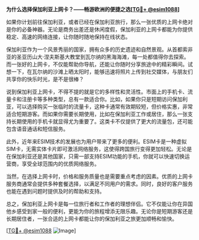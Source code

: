**为什么选择保加利亚上网卡？——畅游欧洲的便捷之选[[TG💪+ @esim1088](https://t.me/s/esim1088)]**

如果你计划前往保加利亚，或者已经在保加利亚旅行，那么一张优质的上网卡绝对是你的必备神器。无论是商务出差还是休闲度假，保加利亚的上网卡都能为你提供稳定、高速的网络连接，让你随时随地保持在线状态。

保加利亚作为一个风景秀丽的国家，拥有众多的历史遗迹和自然景观。从首都索非亚的圣亚历山大·涅夫斯基大教堂到瓦尔纳的黑海海滩，每一处都值得你去探索。而一张好的上网卡，不仅能帮助你导航，还能让你随时分享旅途中的精彩瞬间。试想一下，在瓦尔纳的沙滩上晒太阳时，能够迅速将照片上传到社交媒体，与朋友们共享你的快乐时光，是不是很棒？

说到保加利亚上网卡，不得不提的就是它的多样性和灵活性。市面上的手机卡、流量卡和注册卡等多种类型，总有一款适合你。比如，如果你只是短期访问保加利亚，可以选择购买一张临时的流量卡，这种卡通常有效期较短，但价格实惠，非常适合短期游客。而如果你需要长期使用，比如在保加利亚工作或居住，那么一张支持长期使用的手机卡就显得尤为重要了。这类卡不仅提供了更大的流量包，还可能包含语音通话和短信服务。

此外，近年来ESIM技术的发展也为用户带来了更多的便利。ESIM卡是一种虚拟SIM卡，无需实体卡片即可激活网络服务，这使得跨国旅行变得更加轻松。无论是在保加利亚还是其他国家，只需一部支持ESIM功能的手机，你就可以快速切换运营商，享受全球范围内的优质网络服务。

当然，在选择上网卡时，价格和服务质量也是需要重点考虑的因素。优质的上网卡服务商通常会提供多种套餐选择，以满足不同用户的需求。同时，良好的客户服务也能在遇到问题时提供及时的帮助和支持。

总之，保加利亚上网卡是每一位旅行者和工作者的理想伴侣。它不仅能让你在异国他乡感受到家一般的便利，更能为你的旅程增添无限乐趣。无论你是短期游客还是长期居住者，一张合适的上网卡都能让你的保加利亚之旅更加顺畅和愉快。

[[TG💪+ @esim1088](https://t.me/s/esim1088) ![Image](https://i.postimg.cc/4NQfJmqS/Snipaste-2025-05-13-00-14-12.png)]